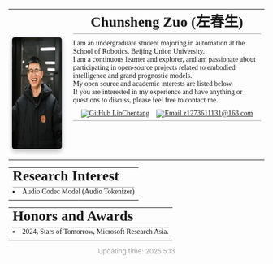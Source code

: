 <table style="border: none; border-collapse: collapse; margin-bottom: 5px;">
  <tr>
    <td valign="top" style="border: none; padding-top: 55px;"> <a href="./">
        <img src="../images/ChunshengZuo休闲.jpg" alt="Chunsheng Zuo Profile Photo" width="320px" height="220px" style="box-shadow: 0px 4px 10px rgba(0, 0, 0, 0.3); border-radius: 5px; display: block;" />
      </a>&nbsp;
    </td>
    <td align="left" valign="top" style="font-family:JetBrains Mono; font-size: 14px; border: none; padding-left: 15px;">
      <h1 style="text-align: center; font-family:JetBrains Mono; border-bottom: 2px solid #ccc; margin-top: 0px; margin-bottom: 0; padding-bottom: 5px; border-top: none !important; box-shadow: none !important; outline: none !important;">Chunsheng Zuo (左春生)</h1>
      <p style="margin-top: 10px; margin-bottom: 10px;">
        I am an undergraduate student majoring in automation at the School of Robotics, Beijing Union University.<br>
        I am a continuous learner and explorer, and am passionate about participating in open-source projects related to embodied intelligence and grand prognostic models.<br>
        My open source and academic interests are listed below.<br>
        If you are interested in my experience and have anything or questions to discuss, please feel free to contact me.
      </p>
      <p style="text-align: center; border-bottom: 2px solid #ccc; margin-top: 10px; padding-bottom: 5px;">
        <a href="https://github.com/LinChentang" target="_blank" rel="noopener noreferrer"><img src="https://img.shields.io/badge/GitHub-LinChentang-blue" alt="GitHub LinChentang"></a>&nbsp; &nbsp;
        <a href="mailto:z1273611131@163.com"><img src="https://img.shields.io/badge/Email-z1273611131@163.com-red" alt="Email z1273611131@163.com"></a>
      </p>
    </td>
  </tr>
</table>

<table style="border: none; border-collapse: collapse; margin-bottom: 5px;">
  <tr>
    <td align="left" valign="top" style="font-family:JetBrains Mono; font-size: 14px; border: none; padding: 0px 8px 8px 8px;">
      <h1 style="margin-top: 0; margin-bottom: 0; font-family:JetBrains Mono; border-bottom: 2px solid #ccc; padding-bottom: 5px; border-top: none !important; box-shadow: none !important; outline: none !important;">Research Interest</h1>
      <li>Audio Codec Model (Audio Tokenizer)</li>
    </td>
  </tr>
</table>

<table style="border: none; border-collapse: collapse; margin-bottom: 5px;">
  <tr>
    <td align="left" valign="top" style="font-family:JetBrains Mono; font-size: 14px; border: none; padding: 0px 8px 8px 8px;">
      <h1 style="margin-top: 0; margin-bottom: 0; font-family:JetBrains Mono; border-bottom: 2px solid #ccc; padding-bottom: 5px; border-top: none !important; box-shadow: none !important; outline: none !important;">Honors and Awards</h1>
      <li>2024, Stars of Tomorrow, Microsoft Research Asia.</li>
    </td>
  </tr>
</table>

<p style="text-align:center; font-size:small; color:#A0A0A0;">
  Updating time: 2025.5.13
</p>